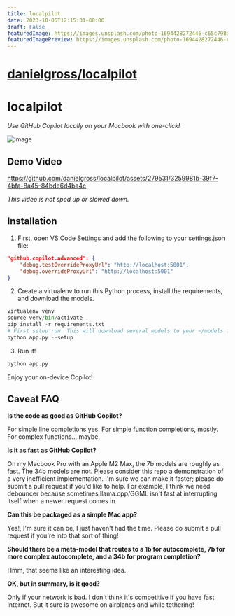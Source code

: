 ```yaml
---
title: localpilot
date: 2023-10-05T12:15:31+08:00
draft: False
featuredImage: https://images.unsplash.com/photo-1694428272446-c65c798a3e3e?ixid=M3w0NjAwMjJ8MHwxfHJhbmRvbXx8fHx8fHx8fDE2OTY0NzkyODV8&ixlib=rb-4.0.3
featuredImagePreview: https://images.unsplash.com/photo-1694428272446-c65c798a3e3e?ixid=M3w0NjAwMjJ8MHwxfHJhbmRvbXx8fHx8fHx8fDE2OTY0NzkyODV8&ixlib=rb-4.0.3
---
```


# [danielgross/localpilot](https://github.com/danielgross/localpilot)

# localpilot
_Use GitHub Copilot locally on your Macbook with one-click!_

![image](https://github.com/danielgross/localpilot/assets/279531/521d0613-7423-4839-a5e8-42098cd65a5e)

## Demo Video


https://github.com/danielgross/localpilot/assets/279531/3259981b-39f7-4bfa-8a45-84bde6d4ba4c



_This video is not sped up or slowed down._

## Installation 
1. First, open VS Code Settings and add the following to your settings.json file: 
```json
"github.copilot.advanced": {
    "debug.testOverrideProxyUrl": "http://localhost:5001",
    "debug.overrideProxyUrl": "http://localhost:5001"
}
```

2. Create a virtualenv to run this Python process, install the requirements, and download the models. 
```python
virtualenv venv
source venv/bin/activate
pip install -r requirements.txt
# First setup run. This will download several models to your ~/models folder.
python app.py --setup 
``` 

3. Run it! 
```python
python app.py
```

Enjoy your on-device Copilot! 

## Caveat FAQ

**Is the code as good as GitHub Copilot?** 

For simple line completions yes. For simple function completions, mostly. For complex functions... maybe. 

**Is it as fast as GitHub Copilot?**

On my Macbook Pro with an Apple M2 Max, the 7b models are roughly as fast. The 34b models are not. Please consider this repo a demonstration of a very inefficient implementation. I'm sure we can make it faster; please do submit a pull request if you'd like to help. For example, I think we need debouncer because sometimes llama.cpp/GGML isn't fast at interrupting itself when a newer request comes in.

**Can this be packaged as a simple Mac app?**

Yes!, I'm sure it can be, I just haven't had the time. Please do submit a pull request if you're into that sort of thing!

**Should there be a meta-model that routes to a 1b for autocomplete, 7b for more complex autocomplete, and a 34b for program completion?**

Hmm, that seems like an interesting idea.

**OK, but in summary, is it good?** 

Only if your network is bad. I don't think it's competitive if you have fast Internet. But it sure is awesome on airplanes and while tethering!


